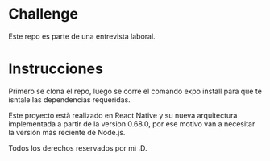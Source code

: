 # Challenge

Este repo es parte de una entrevista laboral.

# Instrucciones

Primero se clona el repo, luego se corre el comando expo install para que te isntale las dependencias requeridas.

Este proyecto està realizado en React Native y su nueva arquitectura implementada a partir de la version 
0.68.0, por ese motivo van a necesitar la versiòn màs reciente de Node.js.

Todos los derechos reservados por mì :D.